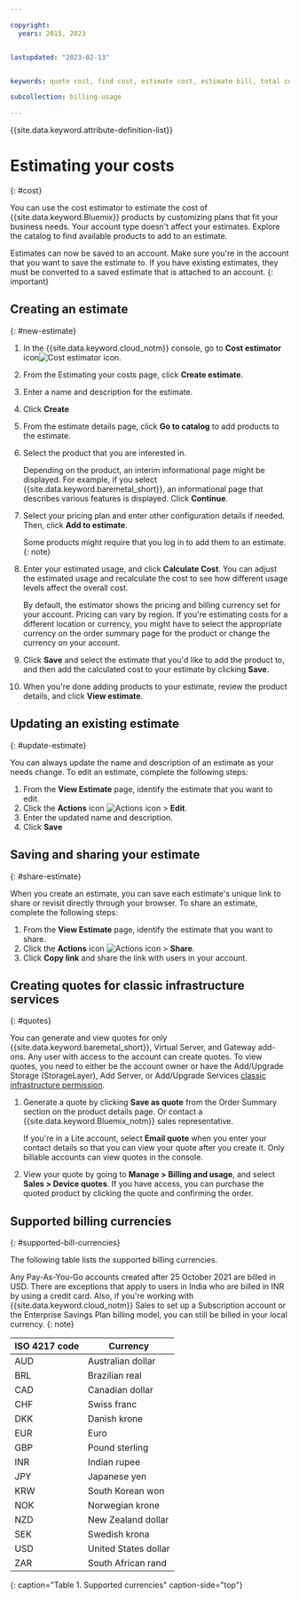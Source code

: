 ```yaml
---

copyright:
  years: 2015, 2023


lastupdated: "2023-02-13"


keywords: quote cost, find cost, estimate cost, estimate bill, total cost, service cost, cost estimator, infrastructure quote, compute quote, vsi quote, bare metal quote, savings plan

subcollection: billing-usage

---
```


{{site.data.keyword.attribute-definition-list}}

# Estimating your costs
{: #cost}

You can use the cost estimator to estimate the cost of {{site.data.keyword.Bluemix}} products by customizing plans that fit your business needs. Your account type doesn't affect your estimates. Explore the catalog to find available products to add to an estimate.

Estimates can now be saved to an account. Make sure you're in the account that you want to save the estimate to. If you have existing estimates, they must be converted to a saved estimate that is attached to an account.
{: important}

## Creating an estimate
{: #new-estimate}

1. In the {{site.data.keyword.cloud_notm}} console, go to **Cost estimator** icon![Cost estimator icon](../icons/calculator.svg "Cost estimator").
1. From the Estimating your costs page, click **Create estimate**.
1. Enter a name and description for the estimate.
1. Click **Create**
1. From the estimate details page, click **Go to catalog** to add products to the estimate.
1. Select the product that you are interested in.

      Depending on the product, an interim informational page might be displayed. For example, if you select {{site.data.keyword.baremetal_short}}, an informational page that describes various features is displayed. Click **Continue**.

1. Select your pricing plan and enter other configuration details if needed. Then, click **Add to estimate**.

   Some products might require that you log in to add them to an estimate.
   {: note}

1.  Enter your estimated usage, and click **Calculate Cost**. You can adjust the estimated usage and recalculate the cost to see how different usage levels affect the overall cost.

      By default, the estimator shows the pricing and billing currency set for your account. Pricing can vary by region. If you're estimating costs for a different location or currency, you might have to select the appropriate currency on the order summary page for the product or change the currency on your account.

1. Click **Save** and select the estimate that you'd like to add the product to, and then add the calculated cost to your estimate by clicking **Save**.
1. When you're done adding products to your estimate, review the product details, and click **View estimate**.

## Updating an existing estimate
{: #update-estimate}

You can always update the name and description of an estimate as your needs change. To edit an estimate, complete the following steps:

1. From the **View Estimate** page, identify the estimate that you want to edit.
1. Click the **Actions** icon ![Actions icon](../icons/action-menu-icon.svg "Actions") > **Edit**.
1. Enter the updated name and description.
1. Click **Save**

## Saving and sharing your estimate
{: #share-estimate}

When you create an estimate, you can save each estimate's unique link to share or revisit directly through your browser. To share an estimate, complete the following steps:

1. From the **View Estimate** page, identify the estimate that you want to share.
1. Click the **Actions** icon ![Actions icon](../icons/action-menu-icon.svg "Actions") > **Share**.
1. Click **Copy link** and share the link with users in your account.

## Creating quotes for classic infrastructure services
{: #quotes}

You can generate and view quotes for only {{site.data.keyword.baremetal_short}}, Virtual Server, and Gateway add-ons. Any user with access to the account can create quotes. To view quotes, you need to either be the account owner or have the Add/Upgrade Storage (StorageLayer), Add Server, or Add/Upgrade Services [classic infrastructure permission](/docs/account?topic=account-mngclassicinfra).

1. Generate a quote by clicking **Save as quote** from the Order Summary section on the product details page. Or contact a {{site.data.keyword.Bluemix_notm}} sales representative.

      If you're in a Lite account, select **Email quote** when you enter your contact details so that you can view your quote after you create it. Only billable accounts can view quotes in the console.

1. View your quote by going to **Manage > Billing and usage**, and select **Sales > Device quotes**. If you have access, you can purchase the quoted product by clicking the quote and confirming the order.


## Supported billing currencies
{: #supported-bill-currencies}

The following table lists the supported billing currencies.

Any Pay-As-You-Go accounts created after 25 October 2021 are billed in USD. There are exceptions that apply to users in India who are billed in INR by using a credit card. Also, if you're working with {{site.data.keyword.cloud_notm}} Sales to set up a Subscription account or the Enterprise Savings Plan billing model, you can still be billed in your local currency.
{: note}

| ISO 4217 code | Currency             |
|---------------|----------------------|
|AUD            | Australian dollar    |
|BRL            |	Brazilian real       |
|CAD            |	Canadian dollar      |
|CHF            |	Swiss franc          |
|DKK            |	Danish krone         |
|EUR            |	Euro                 |
|GBP            |	Pound sterling       |
|INR            |	Indian rupee         |
|JPY            |	Japanese yen         |
|KRW            |	South Korean won     |
|NOK            |	Norwegian krone      |
|NZD            |	New Zealand dollar   |
|SEK            |	Swedish krona        |
|USD            | United States dollar |
|ZAR            |	South African rand   |
{: caption="Table 1. Supported currencies" caption-side="top"}
